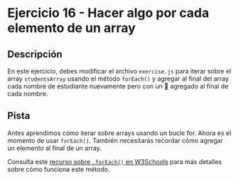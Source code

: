 # Ejercicio 16 - Hacer algo por cada elemento de un array

## Descripción

En este ejercicio, debes modificar el archivo `exercise.js` para iterar sobre el array `studentsArray` usando el método `forEach()` y agregar al final del array cada nombre de estudiante nuevamente pero con un 💖 agregado al final de cada nombre.

## Pista

Antes aprendimos cómo iterar sobre arrays usando un bucle for. Ahora es el momento de usar `forEach()`. También necesitarás recordar cómo agregar un elemento al final de un array.

Consulta este [recurso sobre `.forEach()` en W3Schools](https://www.w3schools.com/jsref/jsref_foreach.asp) para más detalles sobre cómo funciona este método.
